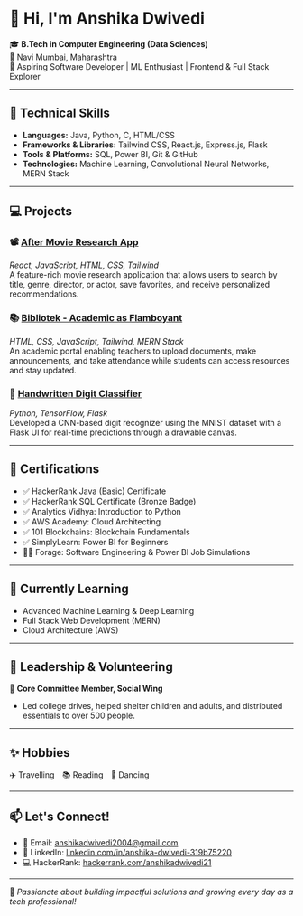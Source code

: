 # 👋 Hi, I'm Anshika Dwivedi

🎓 **B.Tech in Computer Engineering (Data Sciences)**  
📍 Navi Mumbai, Maharashtra  
💼 Aspiring Software Developer | ML Enthusiast | Frontend & Full Stack Explorer  

---

## 🔧 Technical Skills

- **Languages:** Java, Python, C, HTML/CSS  
- **Frameworks & Libraries:** Tailwind CSS, React.js, Express.js, Flask  
- **Tools & Platforms:** SQL, Power BI, Git & GitHub  
- **Technologies:** Machine Learning, Convolutional Neural Networks, MERN Stack  

---

## 💻 Projects

### 📽️ [After Movie Research App](#)
*React, JavaScript, HTML, CSS, Tailwind*  
A feature-rich movie research application that allows users to search by title, genre, director, or actor, save favorites, and receive personalized recommendations.

### 📚 [Bibliotek - Academic as Flamboyant](#)
*HTML, CSS, JavaScript, Tailwind, MERN Stack*  
An academic portal enabling teachers to upload documents, make announcements, and take attendance while students can access resources and stay updated.

### 🔢 [Handwritten Digit Classifier](#)
*Python, TensorFlow, Flask*  
Developed a CNN-based digit recognizer using the MNIST dataset with a Flask UI for real-time predictions through a drawable canvas.

---

## 📜 Certifications

- ✅ HackerRank Java (Basic) Certificate  
- ✅ HackerRank SQL Certificate (Bronze Badge)  
- ✅ Analytics Vidhya: Introduction to Python  
- ✅ AWS Academy: Cloud Architecting  
- ✅ 101 Blockchains: Blockchain Fundamentals  
- ✅ SimplyLearn: Power BI for Beginners  
- 🧑‍💻 Forage: Software Engineering & Power BI Job Simulations  

---

## 🌱 Currently Learning

- Advanced Machine Learning & Deep Learning  
- Full Stack Web Development (MERN)  
- Cloud Architecture (AWS)

---

## 🏅 Leadership & Volunteering

👥 **Core Committee Member, Social Wing**  
- Led college drives, helped shelter children and adults, and distributed essentials to over 500 people.  

---

## ✨ Hobbies

✈️ Travelling 📚 Reading 💃 Dancing  

---

## 📫 Let's Connect!

- 📧 Email: [anshikadwivedi2004@gmail.com](mailto:anshikadwivedi2004@gmail.com)  
- 🔗 LinkedIn: [linkedin.com/in/anshika-dwivedi-319b75220](https://linkedin.com/in/anshika-dwivedi-319b75220)  
- 💻 HackerRank: [hackerrank.com/anshikadwivedi21](https://hackerrank.com/anshikadwivedi21)

---

🌟 *Passionate about building impactful solutions and growing every day as a tech professional!*  
